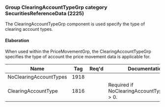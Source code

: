 ### Group ClearingAccountTypeGrp category SecuritiesReferenceData (2225)

The ClearingAccountTypeGrp component is used specify the type of clearing account types.

#### Elaboration

When used within the PriceMovementGrp, the ClearingAccountTypeGrp specifies the type of account the price movement data is applicable for.

| Name                   | Tag  | Req'd | Documentation                                 |
|------------------------|------|----------|-----------------------------------------------|
| NoClearingAccountTypes | 1918 |       |                                               |
| ClearingAccountType    | 1816 |       | Required if NoClearingAccountTypes(1918) > 0. |


